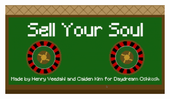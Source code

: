 <img src="https://github.com/HenryNerd/Sell-Your-Soul/blob/bd55a3a49ac0c45aee9a2969e9412e394f8b202c/repo/Screen%20Recording%202025-09-28%20at%2003.25.32.gif" width="1000">
